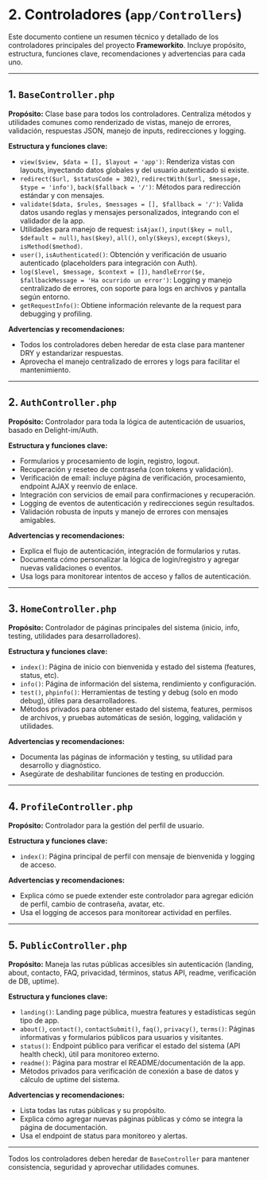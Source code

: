 # 2. Controladores (`app/Controllers`)

Este documento contiene un resumen técnico y detallado de los controladores principales del proyecto **Frameworkito**. Incluye propósito, estructura, funciones clave, recomendaciones y advertencias para cada uno.

---

## 1. `BaseController.php`
**Propósito:**
Clase base para todos los controladores. Centraliza métodos y utilidades comunes como renderizado de vistas, manejo de errores, validación, respuestas JSON, manejo de inputs, redirecciones y logging.

**Estructura y funciones clave:**
- `view($view, $data = [], $layout = 'app')`: Renderiza vistas con layouts, inyectando datos globales y del usuario autenticado si existe.
- `redirect($url, $statusCode = 302)`, `redirectWith($url, $message, $type = 'info')`, `back($fallback = '/')`: Métodos para redirección estándar y con mensajes.
- `validate($data, $rules, $messages = [], $fallback = '/')`: Valida datos usando reglas y mensajes personalizados, integrando con el validador de la app.
- Utilidades para manejo de request: `isAjax()`, `input($key = null, $default = null)`, `has($key)`, `all()`, `only($keys)`, `except($keys)`, `isMethod($method)`.
- `user()`, `isAuthenticated()`: Obtención y verificación de usuario autenticado (placeholders para integración con Auth).
- `log($level, $message, $context = [])`, `handleError($e, $fallbackMessage = 'Ha ocurrido un error')`: Logging y manejo centralizado de errores, con soporte para logs en archivos y pantalla según entorno.
- `getRequestInfo()`: Obtiene información relevante de la request para debugging y profiling.

**Advertencias y recomendaciones:**
- Todos los controladores deben heredar de esta clase para mantener DRY y estandarizar respuestas.
- Aprovecha el manejo centralizado de errores y logs para facilitar el mantenimiento.

---

## 2. `AuthController.php`
**Propósito:**
Controlador para toda la lógica de autenticación de usuarios, basado en Delight-im/Auth.

**Estructura y funciones clave:**
- Formularios y procesamiento de login, registro, logout.
- Recuperación y reseteo de contraseña (con tokens y validación).
- Verificación de email: incluye página de verificación, procesamiento, endpoint AJAX y reenvío de enlace.
- Integración con servicios de email para confirmaciones y recuperación.
- Logging de eventos de autenticación y redirecciones según resultados.
- Validación robusta de inputs y manejo de errores con mensajes amigables.

**Advertencias y recomendaciones:**
- Explica el flujo de autenticación, integración de formularios y rutas.
- Documenta cómo personalizar la lógica de login/registro y agregar nuevas validaciones o eventos.
- Usa logs para monitorear intentos de acceso y fallos de autenticación.

---

## 3. `HomeController.php`
**Propósito:**
Controlador de páginas principales del sistema (inicio, info, testing, utilidades para desarrolladores).

**Estructura y funciones clave:**
- `index()`: Página de inicio con bienvenida y estado del sistema (features, status, etc).
- `info()`: Página de información del sistema, rendimiento y configuración.
- `test()`, `phpinfo()`: Herramientas de testing y debug (solo en modo debug), útiles para desarrolladores.
- Métodos privados para obtener estado del sistema, features, permisos de archivos, y pruebas automáticas de sesión, logging, validación y utilidades.

**Advertencias y recomendaciones:**
- Documenta las páginas de información y testing, su utilidad para desarrollo y diagnóstico.
- Asegúrate de deshabilitar funciones de testing en producción.

---

## 4. `ProfileController.php`
**Propósito:**
Controlador para la gestión del perfil de usuario.

**Estructura y funciones clave:**
- `index()`: Página principal de perfil con mensaje de bienvenida y logging de acceso.

**Advertencias y recomendaciones:**
- Explica cómo se puede extender este controlador para agregar edición de perfil, cambio de contraseña, avatar, etc.
- Usa el logging de accesos para monitorear actividad en perfiles.

---

## 5. `PublicController.php`
**Propósito:**
Maneja las rutas públicas accesibles sin autenticación (landing, about, contacto, FAQ, privacidad, términos, status API, readme, verificación de DB, uptime).

**Estructura y funciones clave:**
- `landing()`: Landing page pública, muestra features y estadísticas según tipo de app.
- `about()`, `contact()`, `contactSubmit()`, `faq()`, `privacy()`, `terms()`: Páginas informativas y formularios públicos para usuarios y visitantes.
- `status()`: Endpoint público para verificar el estado del sistema (API health check), útil para monitoreo externo.
- `readme()`: Página para mostrar el README/documentación de la app.
- Métodos privados para verificación de conexión a base de datos y cálculo de uptime del sistema.

**Advertencias y recomendaciones:**
- Lista todas las rutas públicas y su propósito.
- Explica cómo agregar nuevas páginas públicas y cómo se integra la página de documentación.
- Usa el endpoint de status para monitoreo y alertas.

---

Todos los controladores deben heredar de `BaseController` para mantener consistencia, seguridad y aprovechar utilidades comunes.
